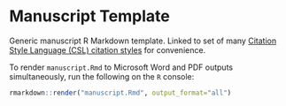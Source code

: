 # Manuscript Template

Generic manuscript R Markdown template. Linked to set of many [Citation Style Language (CSL) citation styles](https://github.com/citation-style-language/styles) for convenience.

To render `manuscript.Rmd` to Microsoft Word and PDF outputs simultaneously, run the following on the `R` console:

```r
rmarkdown::render("manuscript.Rmd", output_format="all")
```